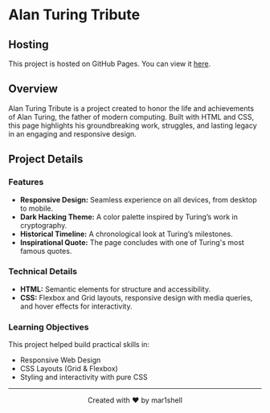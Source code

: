 # Alan Turing Tribute

## Hosting  
This project is hosted on GitHub Pages. You can view it [here](https://mar1shell.github.io/Alan-Turing-Tribute/).

## Overview  
Alan Turing Tribute is a project created to honor the life and achievements of Alan Turing, the father of modern computing. Built with HTML and CSS, this page highlights his groundbreaking work, struggles, and lasting legacy in an engaging and responsive design.

## Project Details  

### Features  
- **Responsive Design:** Seamless experience on all devices, from desktop to mobile.  
- **Dark Hacking Theme:** A color palette inspired by Turing’s work in cryptography.  
- **Historical Timeline:** A chronological look at Turing’s milestones.  
- **Inspirational Quote:** The page concludes with one of Turing's most famous quotes.  

### Technical Details  
- **HTML:** Semantic elements for structure and accessibility.  
- **CSS:** Flexbox and Grid layouts, responsive design with media queries, and hover effects for interactivity.  

### Learning Objectives  
This project helped build practical skills in:  
- Responsive Web Design  
- CSS Layouts (Grid & Flexbox)  
- Styling and interactivity with pure CSS

---

<p align="center">Created with &#10084;&#65039; by mar1shell </p>